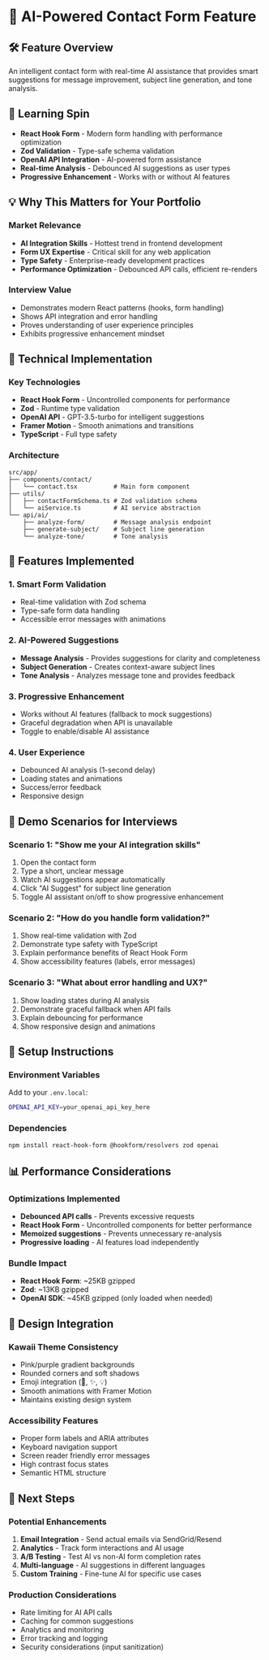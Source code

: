 # 🤖 AI-Powered Contact Form Feature

## 🛠 Feature Overview
An intelligent contact form with real-time AI assistance that provides smart suggestions for message improvement, subject line generation, and tone analysis.

## 🚀 Learning Spin
- **React Hook Form** - Modern form handling with performance optimization
- **Zod Validation** - Type-safe schema validation
- **OpenAI API Integration** - AI-powered form assistance
- **Real-time Analysis** - Debounced AI suggestions as user types
- **Progressive Enhancement** - Works with or without AI features

## 💡 Why This Matters for Your Portfolio

### Market Relevance
- **AI Integration Skills** - Hottest trend in frontend development
- **Form UX Expertise** - Critical skill for any web application
- **Type Safety** - Enterprise-ready development practices
- **Performance Optimization** - Debounced API calls, efficient re-renders

### Interview Value
- Demonstrates modern React patterns (hooks, form handling)
- Shows API integration and error handling
- Proves understanding of user experience principles
- Exhibits progressive enhancement mindset

## 📘 Technical Implementation

### Key Technologies
- **React Hook Form** - Uncontrolled components for performance
- **Zod** - Runtime type validation
- **OpenAI API** - GPT-3.5-turbo for intelligent suggestions
- **Framer Motion** - Smooth animations and transitions
- **TypeScript** - Full type safety

### Architecture
```
src/app/
├── components/contact/
│   └── contact.tsx          # Main form component
├── utils/
│   ├── contactFormSchema.ts # Zod validation schema
│   └── aiService.ts         # AI service abstraction
└── api/ai/
    ├── analyze-form/        # Message analysis endpoint
    ├── generate-subject/    # Subject line generation
    └── analyze-tone/        # Tone analysis
```

## 🎯 Features Implemented

### 1. Smart Form Validation
- Real-time validation with Zod schema
- Type-safe form data handling
- Accessible error messages with animations

### 2. AI-Powered Suggestions
- **Message Analysis** - Provides suggestions for clarity and completeness
- **Subject Generation** - Creates context-aware subject lines
- **Tone Analysis** - Analyzes message tone and provides feedback

### 3. Progressive Enhancement
- Works without AI features (fallback to mock suggestions)
- Graceful degradation when API is unavailable
- Toggle to enable/disable AI assistance

### 4. User Experience
- Debounced AI analysis (1-second delay)
- Loading states and animations
- Success/error feedback
- Responsive design

## 🚀 Demo Scenarios for Interviews

### Scenario 1: "Show me your AI integration skills"
1. Open the contact form
2. Type a short, unclear message
3. Watch AI suggestions appear automatically
4. Click "AI Suggest" for subject line generation
5. Toggle AI assistant on/off to show progressive enhancement

### Scenario 2: "How do you handle form validation?"
1. Show real-time validation with Zod
2. Demonstrate type safety with TypeScript
3. Explain performance benefits of React Hook Form
4. Show accessibility features (labels, error messages)

### Scenario 3: "What about error handling and UX?"
1. Show loading states during AI analysis
2. Demonstrate graceful fallback when API fails
3. Explain debouncing for performance
4. Show responsive design and animations

## 🔧 Setup Instructions

### Environment Variables
Add to your `.env.local`:
```bash
OPENAI_API_KEY=your_openai_api_key_here
```

### Dependencies
```bash
npm install react-hook-form @hookform/resolvers zod openai
```

## 📊 Performance Considerations

### Optimizations Implemented
- **Debounced API calls** - Prevents excessive requests
- **React Hook Form** - Uncontrolled components for better performance
- **Memoized suggestions** - Prevents unnecessary re-analysis
- **Progressive loading** - AI features load independently

### Bundle Impact
- **React Hook Form**: ~25KB gzipped
- **Zod**: ~13KB gzipped
- **OpenAI SDK**: ~45KB gzipped (only loaded when needed)

## 🎨 Design Integration

### Kawaii Theme Consistency
- Pink/purple gradient backgrounds
- Rounded corners and soft shadows
- Emoji integration (🤖, ✨, 💡)
- Smooth animations with Framer Motion
- Maintains existing design system

### Accessibility Features
- Proper form labels and ARIA attributes
- Keyboard navigation support
- Screen reader friendly error messages
- High contrast focus states
- Semantic HTML structure

## 🚀 Next Steps

### Potential Enhancements
1. **Email Integration** - Send actual emails via SendGrid/Resend
2. **Analytics** - Track form interactions and AI usage
3. **A/B Testing** - Test AI vs non-AI form completion rates
4. **Multi-language** - AI suggestions in different languages
5. **Custom Training** - Fine-tune AI for specific use cases

### Production Considerations
- Rate limiting for AI API calls
- Caching for common suggestions
- Analytics and monitoring
- Error tracking and logging
- Security considerations (input sanitization)

